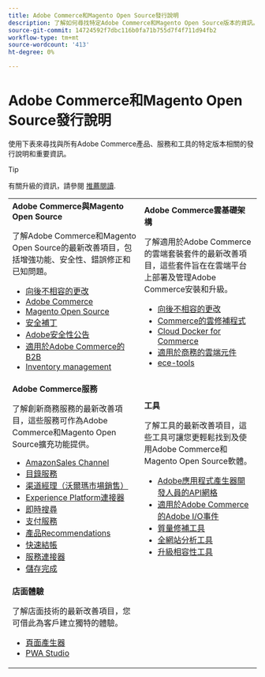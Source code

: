 ```yaml
---
title: Adobe Commerce和Magento Open Source發行說明
description: 了解如何尋找特定Adobe Commerce和Magento Open Source版本的資訊。
source-git-commit: 14724592f7dbc116b0fa71b755d7f4f711d94fb2
workflow-type: tm+mt
source-wordcount: '413'
ht-degree: 0%

---
```



# Adobe Commerce和Magento Open Source發行說明

使用下表來尋找與所有Adobe Commerce產品、服務和工具的特定版本相關的發行說明和重要資訊。

>[!TIP]
>
>有關升級的資訊，請參閱 [推薦閱讀](../../upgrade/resources/recommended-reading.md).

<table>
  <tbody>
    <tr>
      <td><strong>Adobe Commerce與Magento Open Source</strong>
        <p>了解Adobe Commerce和Magento Open Source的最新改善項目，包括增強功能、安全性、錯誤修正和已知問題。</p>
          <ul>
            <li><a href="https://developer.adobe.com/commerce/php/development/backward-incompatible-changes/">向後不相容的更改</a></li>
            <li><a href="commerce/2-4-6.md">Adobe Commerce</a></li>
            <li><a href="open-source/2-4-6.md">Magento Open Source</a></li>
            <li><a href="security/2-4-5-p2.md">安全補丁</a></li>
            <li><a href="https://helpx.adobe.com/security/products/magento.html">Adobe安全性公告</a></li>
            <li><a href="https://experienceleague.adobe.com/docs/commerce-admin/b2b/release-notes.html">適用於Adobe Commerce的B2B</a></li>
            <li><a href="https://experienceleague.adobe.com/docs/commerce-admin/inventory/release-notes.html">Inventory management</a></li>
          </ul>
        </td>
      <td><strong>Adobe Commerce雲基礎架構</strong>
        <p>了解適用於Adobe Commerce的雲端套裝套件的最新改善項目，這些套件旨在在雲端平台上部署及管理Adobe Commerce安裝和升級。</p>
          <ul>
            <li><a href="https://devdocs.magento.com/cloud/release-notes/backward-incompatible-changes.html">向後不相容的更改</a></li>
            <li><a href="https://devdocs.magento.com/cloud/release-notes/mcp-release-notes.html">Commerce的雲修補程式</a></li>
            <li><a href="https://devdocs.magento.com/cloud/release-notes/mcd-release-notes.html">Cloud Docker for Commerce</a></li>
            <li><a href="https://devdocs.magento.com/cloud/release-notes/mcc-release-notes.html">適用於商務的雲端元件</a></li>
            <li><a href="https://devdocs.magento.com/cloud/release-notes/ece-release-notes.html">ece-tools</a></li>
          </ul>
      </td>
    </tr>
    <tr>
      <td><strong>Adobe Commerce服務</strong>
        <p>了解創新商務服務的最新改善項目，這些服務可作為Adobe Commerce和Magento Open Source擴充功能提供。</p>
          <ul>
            <li><a href="https://experienceleague.adobe.com/docs/commerce-channels/amazon/release-notes.html">AmazonSales Channel</a></li>
            <li><a href="https://experienceleague.adobe.com/docs/commerce-merchant-services/catalog-service/release-notes.html">目錄服務</a></li>
            <li><a href="https://experienceleague.adobe.com/docs/commerce-channels/channel-manager/release-notes.html">渠道經理（沃爾瑪市場銷售）</a></li>
            <li><a href="https://experienceleague.adobe.com/docs/commerce-merchant-services/experience-platform-connector/release-notes.html">Experience Platform連接器</a></li>
            <li><a href="https://experienceleague.adobe.com/docs/commerce-merchant-services/live-search/release-notes.html">即時搜尋</a></li>
            <li><a href="https://experienceleague.adobe.com/docs/commerce-merchant-services/payment-services/release-notes.html">支付服務</a></li>
            <li><a href="https://experienceleague.adobe.com/docs/commerce-merchant-services/product-recommendations/release-notes.html">產品Recommendations</a></li>
            <li><a href="https://experienceleague.adobe.com/docs/commerce-merchant-services/quick-checkout/release-notes.html?lang=en">快速結帳</a></li>
            <li><a href="https://experienceleague.adobe.com/docs/commerce-merchant-services/user-guides/integration-services/saas.html">服務連接器</a></li>
            <li><a href="https://experienceleague.adobe.com/docs/commerce-merchant-services/store-fulfillment/release-notes.html?lang=en">儲存完成</a></li>
          </ul>
        </td>
      <td><strong>工具</strong>
        <p>了解工具的最新改善項目，這些工具可讓您更輕鬆找到及使用Adobe Commerce和Magento Open Source軟體。</p>
          <ul>
            <li><a href="https://developer.adobe.com/graphql-mesh-gateway/">Adobe應用程式產生器開發人員的API網格</a></li>
            <li><a href="https://developer.adobe.com/commerce/events/get-started/release-notes/">適用於Adobe Commerce的Adobe I/O事件</a></li>
            <li><a href="../../tools/quality-patches-tool/release-notes.md">質量修補工具</a></li>
            <li><a href="../../tools/site-wide-analysis-tool/intro.md">全網站分析工具</a></li>
            <li><a href="../../upgrade/upgrade-compatibility-tool/overview.md">升級相容性工具</a></li>
          </ul>
      </td>
    </tr>
    <tr>
       <td><strong>店面體驗</strong>
        <p>了解店面技術的最新改善項目，您可借此為客戶建立獨特的體驗。</p>
          <ul>
            <li><a href="https://experienceleague.adobe.com/docs/commerce-admin/page-builder/release-notes.html">頁面產生器</a></li>
            <li><a href="https://github.com/magento/pwa-studio/releases/latest">PWA Studio</a></li>
          </ul>
      </td>
      <td></td>
    </tr>
  </tbody>
</table>
